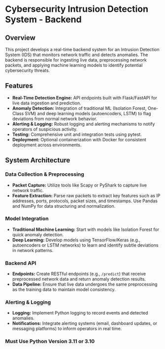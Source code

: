 # Cybersecurity Intrusion Detection System - Backend

## Overview
This project develops a real-time backend system for an Intrusion Detection System (IDS) that monitors network traffic and detects anomalies. The backend is responsible for ingesting live data, preprocessing network packets, and applying machine learning models to identify potential cybersecurity threats.

## Features
- **Real-Time Detection Engine:** API endpoints built with Flask/FastAPI for live data ingestion and prediction.
- **Anomaly Detection:** Integration of traditional ML (Isolation Forest, One-Class SVM) and deep learning models (autoencoders, LSTM) to flag deviations from normal network behavior.
- **Alerting & Logging:** Robust logging and alerting mechanisms to notify operators of suspicious activity.
- **Testing:** Comprehensive unit and integration tests using pytest.
- **Deployment:** Optional containerization with Docker for consistent deployment across environments.

## System Architecture

### Data Collection & Preprocessing
- **Packet Capture:** Utilize tools like Scapy or PyShark to capture live network traffic.
- **Feature Extraction:** Parse raw packets to extract key features such as IP addresses, ports, protocols, packet sizes, and timestamps. Use Pandas and NumPy for data structuring and normalization.

### Model Integration
- **Traditional Machine Learning:** Start with models like Isolation Forest for quick anomaly detection.
- **Deep Learning:** Develop models using TensorFlow/Keras (e.g., autoencoders or LSTM networks) to learn and identify subtle deviations in network patterns.

### Backend API
- **Endpoints:** Create RESTful endpoints (e.g., `/predict`) that receive preprocessed network data and return anomaly detection results.
- **Data Pipeline:** Ensure that live data undergoes the same preprocessing as the training data to maintain model consistency.

### Alerting & Logging
- **Logging:** Implement Python logging to record events and detected anomalies.
- **Notifications:** Integrate alerting systems (email, dashboard updates, or messaging platforms) to inform operators in real time.

### Must Use Python Version 3.11 or 3.10

